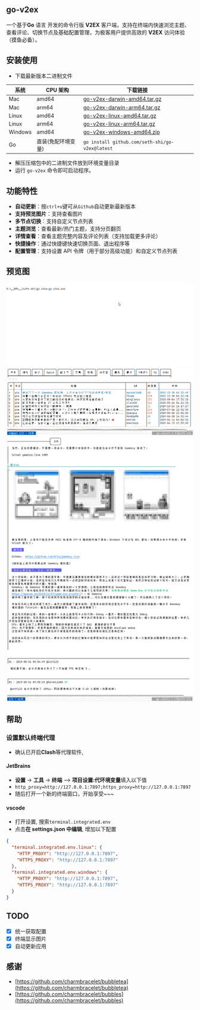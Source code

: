 ## go-v2ex
一个基于**Go** 语言 开发的命令行版 **V2EX** 客户端，支持在终端内快速浏览主题、查看评论、切换节点及基础配置管理，为极客用户提供高效的 **V2EX** 访问体验（摸鱼必备）。


## 安装使用

* 下载最新版本二进制文件

| 系统      | CPU 架构     | 下载链接                                                                                                                    |
|---------|------------|-------------------------------------------------------------------------------------------------------------------------|
| Mac     | amd64      | [go-v2ex-darwin-amd64.tar.gz](https://github.com/seth-shi/go-v2ex/v2/releases/latest/download/go-v2ex-darwin-amd64.tar.gz) |
| Mac     | arm64      | [go-v2ex-darwin-arm64.tar.gz](https://github.com/seth-shi/go-v2ex/v2/releases/latest/download/go-v2ex-darwin-arm64.tar.gz) |
| Linux   | amd64      | [go-v2ex-linux-amd64.tar.gz](https://github.com/seth-shi/go-v2ex/v2/releases/latest/download/go-v2ex-linux-amd64.tar.gz)   |
| Linux   | arm64      | [go-v2ex-linux-arm64.tar.gz](https://github.com/seth-shi/go-v2ex/v2/releases/latest/download/go-v2ex-linux-arm64.tar.gz)   |
| Windows | amd64      | [go-v2ex-windows-amd64.zip](https://github.com/seth-shi/go-v2ex/v2/releases/latest/download/go-v2ex-windows-amd64.zip)     |
| Go      | 直装(免配环境变量) | `go install github.com/seth-shi/go-v2ex@latest`                                                                         |
* 解压压缩包中的二进制文件放到环境变量目录
* 运行 `go-v2ex` 命令即可启动程序。

## 功能特性
- **自动更新**：按`ctrl+u`键可从`Github`自动更新最新版本
- **支持预览图片**：支持查看图片
- **多节点切换**：支持自定义节点列表
- **主题浏览**：查看最新/热门主题，支持分页翻页
- **详情查看**：查看主题完整内容及评论列表（支持加载更多评论）
- **快捷操作**：通过快捷键快速切换页面、退出程序等
- **配置管理**：支持设置 API 令牌（用于部分高级功能）和自定义节点列表

## 预览图
![列表页](assets/1.gif)
![列表页](assets/2.png)
![详情页](assets/3.png)



## 帮助
### 设置默认终端代理
  * 确认已开启**Clash**等代理软件,
#### JetBrains
  * **设置** -> **工具** -> **终端** --> **项目设置:代环境变量**填入以下值
  * `http_proxy=http://127.0.0.1:7897;https_proxy=http://127.0.0.1:7897`
  * 随后打开一个新的终端窗口，开始享受~~~
#### vscode
* 打开设置, 搜索`terminal.integrated.env`
* 点击**在 settings.json 中编辑**, 增加以下配置
```json
{
  "terminal.integrated.env.linux": {
    "HTTP_PROXY": "http://127.0.0.1:7897",
    "HTTPS_PROXY": "http://127.0.0.1:7897"
  },
  "terminal.integrated.env.windows": {
    "HTTP_PROXY": "http://127.0.0.1:7897",
    "HTTPS_PROXY": "http://127.0.0.1:7897"
  }
}
```

## TODO 
- [x] 统一获取配置
- [x] 终端显示图片
- [x] 自动更新应用

## 感谢
* [https://github.com/charmbracelet/bubbletea](https://github.com/charmbracelet/bubbletea)
* [https://github.com/charmbracelet/bubbles](https://github.com/charmbracelet/bubbles)
